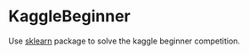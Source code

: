 # KaggleBeginner
Use [sklearn](https://scikit-learn.org/stable/index.html) package to solve the kaggle beginner competition.
